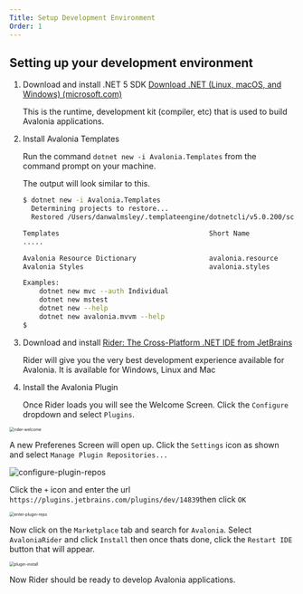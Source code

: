 ```yaml
---
Title: Setup Development Environment
Order: 1
---
```


## Setting up your development environment

1. Download and install .NET 5 SDK [Download .NET (Linux, macOS, and Windows) (microsoft.com)](https://dotnet.microsoft.com/download)

   This is the runtime, development kit (compiler, etc) that is used to build Avalonia applications.

   

2. Install Avalonia Templates

   Run the command `dotnet new -i Avalonia.Templates` from the command prompt on your machine.

   The output will look similar to this.

   ```bash
   $ dotnet new -i Avalonia.Templates
     Determining projects to restore...
     Restored /Users/danwalmsley/.templateengine/dotnetcli/v5.0.200/scratch/restore.csproj (in 706 ms).
   
   Templates                                     Short Name            Language    Tags
   .....
   
   Avalonia Resource Dictionary                  avalonia.resource                 ui/xaml/avalonia/avaloniaui
   Avalonia Styles                               avalonia.styles                   ui/xaml/avalonia/avaloniaui
   
   Examples:
       dotnet new mvc --auth Individual
       dotnet new mstest
       dotnet new --help
       dotnet new avalonia.mvvm --help
   $
   ```

   

3. Download and install [Rider: The Cross-Platform .NET IDE from JetBrains](https://www.jetbrains.com/rider/)

   Rider will give you the very best development experience available for Avalonia. It is available for Windows, Linux and Mac

   

4. Install the Avalonia Plugin

   Once Rider loads you will see the Welcome Screen. Click the `Configure` dropdown and select `Plugins`. 

<img src="/docs/advanced-tutorial/images/rider-welcome.png" alt="rider-welcome" style="zoom:50%;" />

A new Preferenes Screen will open up. Click the `Settings` icon as shown and select `Manage Plugin Repositories...`

![configure-plugin-repos](/docs/advanced-tutorial/images/configure-plugin-repos.png)

Click the `+` icon and enter the url `https://plugins.jetbrains.com/plugins/dev/14839`then click `OK`

<img src="/docs/advanced-tutorial/images/enter-plugin-repo.png" alt="enter-plugin-repo" style="zoom:50%;" />

Now click on the `Marketplace` tab and search for `Avalonia`. Select `AvaloniaRider` and click `Install` then once thats done, click the `Restart IDE` button that will appear.

<img src="/docs/advanced-tutorial/images/plugin-install.png" alt="plugin-install" style="zoom:50%;" />



Now Rider should be ready to develop Avalonia applications.
